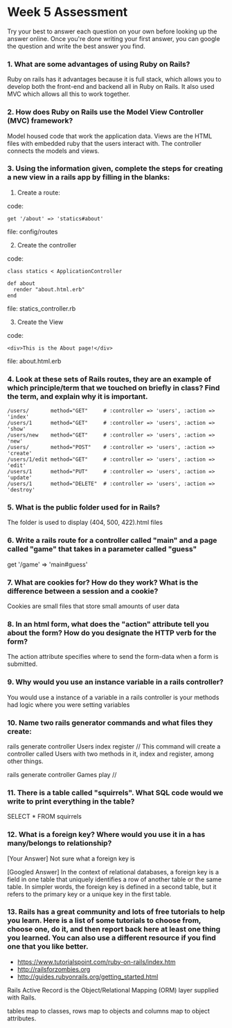 <!-- https://github.com/learn-academy-2019-alpha/week5-assessment-jerrodjordan/pull/new/answers -->

# Week 5 Assessment
 
Try your best to answer each question on your own before looking up the answer online. Once you're done writing your first answer, you can google the question and write the best answer you find.

### 1. What are some advantages of using Ruby on Rails?
 Ruby on rails has it advantages because it is full stack, which allows you to develop both the front-end and backend all in Ruby on Rails. It also used MVC which allows all this to work together.

### 2. How does Ruby on Rails use the Model View Controller (MVC) framework?

Model housed code that work the application data. Views are the HTML files with embedded ruby that the users interact with. The controller connects the models and views.

### 3. Using the information given, complete the steps for creating a new view in a rails app by filling in the blanks:

  1. Create a route:

  code:
  ```
  get '/about' => 'statics#about'
  ```
  file: config/routes

  2. Create the controller

  code:
  ```
  class statics < ApplicationController

  def about
    render "about.html.erb"
  end
  ```

  file: statics_controller.rb

  3. Create the View

  code:

  ```
  <div>This is the About page!</div>
  ```

  file: about.html.erb


### 4. Look at these sets of Rails routes, they are an example of which principle/term that we touched on briefly in class? Find the term, and explain why it is important.

```
/users/       method="GET"     # :controller => 'users', :action => 'index'
/users/1      method="GET"     # :controller => 'users', :action => 'show'
/users/new    method="GET"     # :controller => 'users', :action => 'new'
/users/       method="POST"    # :controller => 'users', :action => 'create'
/users/1/edit method="GET"     # :controller => 'users', :action => 'edit'
/users/1      method="PUT"     # :controller => 'users', :action => 'update'
/users/1      method="DELETE"  # :controller => 'users', :action => 'destroy'
```


### 5. What is the public folder used for in Rails?
The folder is used to display (404, 500, 422).html files

### 6. Write a rails route for a controller called "main" and a page called "game" that takes in a parameter called "guess"

get '/game' => 'main#guess'

### 7. What are cookies for? How do they work? What is the difference between a session and a cookie?

Cookies are small files that store small amounts of user data

### 8. In an html form, what does the "action" attribute tell you about the form?  How do you designate the HTTP verb for the form?

The action attribute specifies where to send the form-data when a form is submitted.

### 9. Why would you use an instance variable in a rails controller?
You would use a instance of a variable in a rails controller is your methods had logic where you were setting variables


### 10. Name two rails generator commands and what files they create:

rails generate controller Users index register // This command will create a controller called Users with two methods in it, index and register, among other things.

rails generate controller Games play //


### 11. There is a table called "squirrels". What SQL code would we write to print everything in the table?

SELECT * FROM squirrels

### 12. What is a foreign key? Where would you use it in a has many/belongs to relationship?
[Your Answer]
Not sure what a foreign key is

[Googled Answer]
In the context of relational databases, a foreign key is a field in one table that uniquely identifies a row of another table or the same table. In simpler words, the foreign key is defined in a second table, but it refers to the primary key or a unique key in the first table.

### 13. Rails has a great community and lots of free tutorials to help you learn. Here is a list of some tutorials to choose from, choose one, do it, and then report back here at least one thing you learned. You can also use a different resource if you find one that you like better.

- https://www.tutorialspoint.com/ruby-on-rails/index.htm
- http://railsforzombies.org
- http://guides.rubyonrails.org/getting_started.html

Rails Active Record is the Object/Relational Mapping (ORM) layer supplied with Rails.

tables map to classes,
rows map to objects and
columns map to object attributes.
